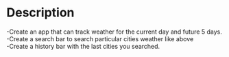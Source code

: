 <h1>Description</h1>

-Create an app that can track weather for the current day and future 5 days. </br>
-Create a search bar to search particular cities weather like above</br>
-Create a history bar with the last cities you searched.</br>
 
